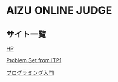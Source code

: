 # AIZU ONLINE JUDGE

## サイト一覧

[HP](https://judge.u-aizu.ac.jp/onlinejudge/index.jsp?lang=ja)

[Problem Set from ITP1](https://judge.u-aizu.ac.jp/onlinejudge/finder.jsp?course=ITP1)

[プログラミング入門](https://onlinejudge.u-aizu.ac.jp/courses/lesson/2/ITP1/1)
